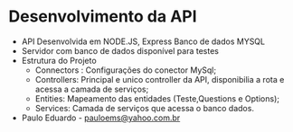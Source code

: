 # Desenvolvimento da API

- API Desenvolvida em NODE.JS, Express Banco de dados MYSQL
- Servidor com banco de dados disponível para testes
- Estrutura do Projeto
    - Connectors : Configurações do conector MySql;
    - Controllers: Principal e unico controller da API, disponibilia a rota e acessa a camada de serviços;
    - Entities: Mapeamento das entidades (Teste,Questions e Options); 
    - Services: Camada de serviços que acessa o banco dados.
- Paulo Eduardo - pauloems@yahoo.com.br    


